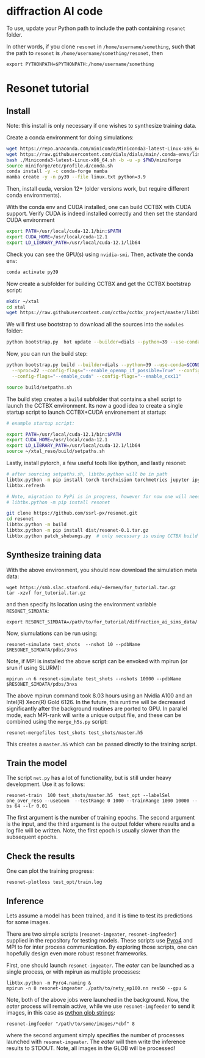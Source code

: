 # diffraction AI code

To use, update your Python path to include the path containing `resonet` folder. 

In other words, if you clone `resonet` in `/home/username/something`, such that the path to `resonet` is `/home/username/something/resonet`, then

```
export PYTHONPATH=$PYTHONPATH:/home/username/something
```

# Resonet tutorial

## Install

Note: this install is only necessary if one wishes to synthesize training data.

Create a conda environment for doing simulations:

```bash
wget https://repo.anaconda.com/miniconda/Miniconda3-latest-Linux-x86_64.sh
wget https://raw.githubusercontent.com/dials/dials/main/.conda-envs/linux.txt
bash ./Miniconda3-latest-Linux-x86_64.sh -b -u -p $PWD/miniforge
source miniforge/etc/profile.d/conda.sh
conda install -y -c conda-forge mamba
mamba create -y -n py39 --file linux.txt python=3.9
```

Then, install cuda, version 12+ (older versions work, but require different conda environments).

With the conda env and CUDA installed, one can build CCTBX with CUDA support. Verify CUDA is indeed installed correctly and then set the standard CUDA environment
 
```bash
export PATH=/usr/local/cuda-12.1/bin:$PATH
export CUDA_HOME=/usr/local/cuda-12.1
export LD_LIBRARY_PATH=/usr/local/cuda-12.1/lib64
```

Check you can see the GPU(s) using ```nvidia-smi```. Then, activate the conda env:


```bash
conda activate py39
```

Now create a subfolder for building CCTBX and get the CCTBX bootstrap script:

```bash
mkdir ~/xtal
cd xtal
wget https://raw.githubusercontent.com/cctbx/cctbx_project/master/libtbx/auto_build/bootstrap.py
```

We will first use bootstrap to download all the sources into the `modules` folder:

```bash
python bootstrap.py  hot update --builder=dials --python=39 --use-conda=$CONDA_PREFIX
```

Now, you can run the build step:

```bash
python bootstrap.py build --builder=dials --python=39 --use-conda=$CONDA_PREFIX  \
  --nproc=22 --config-flags="--enable_openmp_if_possible=True" --config-flags="--use_environment_flags" \
  --config-flags="--enable_cuda" --config-flags="--enable_cxx11"

source build/setpaths.sh
```

The build step creates a `build` subfolder that contains a shell script to launch the CCTBX environment. Its now a good idea to create a single startup script to launch CCTBX+CUDA environement at startup:

```bash
# example startup script:

export PATH=/usr/local/cuda-12.1/bin:$PATH
export CUDA_HOME=/usr/local/cuda-12.1
export LD_LIBRARY_PATH=/usr/local/cuda-12.1/lib64
source ~/xtal_reso/build/setpaths.sh
```

Lastly, install pytorch, a few useful tools like ipython, and lastly resonet:

```bash
# after sourcing setpaths.sh, libtbx.python will be in path
libtbx.python -m pip install torch torchvision torchmetrics jupyter ipython
libtbx.refresh

# Note, migration to PyPi is in progress, however for now one will need to build manually
# libtbx.python -m pip install resonet

git clone https://github.com/ssrl-px/resonet.git
cd resonet
libtbx.python -m build
libtbx.python -m pip install dist/resonet-0.1.tar.gz
libtbx.python patch_shebangs.py  # only necessary is using CCTBX build for simulation functionality
```

## Synthesize training data
With the above environment, you should now download the simulation meta data:

```
wget https://smb.slac.stanford.edu/~dermen/for_tutorial.tar.gz
tar -xzvf for_tutorial.tar.gz
```

and then specify its location using the environment variable `RESONET_SIMDATA`:

```
export RESONET_SIMDATA=/path/to/for_tutorial/diffraction_ai_sims_data/
```

Now, siumulations can be run using:

```
resonet-simulate test_shots  --nshot 10 --pdbName $RESONET_SIMDATA/pdbs/3nxs
```

Note, if MPI is installed the above script can be envoked with mpirun (or srun if using SLURM):

```
mpirun -n 6 resonet-simulate test_shots --nshots 10000 --pdbName $RESONET_SIMDATA/pdbs/3nxs
```

The above mpirun command took 8.03 hours using an Nvidia A100 and an Intel(R) Xeon(R) Gold 6126. In the future, this runtime will be decreased significantly after the background routines are ported to GPU. In parallel mode, each MPI-rank will write a unique output file, and these can be combined using the `merge_h5s.py` script:

```
resonet-mergefiles test_shots test_shots/master.h5
```

This creates a `master.h5` which can be passed directly to the training script.


## Train the model
The script `net.py` has a lot of functionality, but is still under heavy development. Use it as follows:

```
resonet-train  100 test_shots/master.h5  test_opt --labelSel one_over_reso --useGeom  --testRange 0 1000 --trainRange 1000 10000 --bs 64 --lr 0.01
```

The first argument is the number of training epochs. The second argument is the input, and the third argument is the output folder where results and a log file will be written. Note, the first epoch is usually slower than the subsequent epochs.

## Check the results
One can plot the training progress:

```
resonet-plotloss test_opt/train.log
```

## Inference

Lets assume a model has been trained, and it is time to test its predictions for some images. 

There are two simple scripts (`resonet-imgeater`, `resonet-imgfeeder`) supplied in the repository for testing models. These scripts use [Pyro4](https://pyro4.readthedocs.io/en/stable/) and MPI to for inter process communication.  By exploring those scripts, one can hopefully design even more robust resonet frameworks. 

First, one should launch `resonet-imgeater`. The *eater* can be launched as a single process, or with mpirun as multiple processes:

```
libtbx.python -m Pyro4.naming &
mpirun -n 8 resonet-imgeater ./path/to/nety_ep100.nn res50 --gpu &
```

Note, both of the above jobs were launched in the background. Now, the *eater* process will remain active, while we use `resonet-imgfeeder` to send it images, in this case as [python glob strings](https://docs.python.org/3/library/glob.html):

```
resonet-imgfeeder "/path/to/some/images/*cbf" 8
```

where the second argument simply specifies the number of processes launched with `resonet-imgeater`. The *eater* will then write the inference results to STDOUT. Note, all images in the GLOB will be processed!
